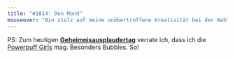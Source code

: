 ```yaml
---
title: "#1814: Den Mond"
mouseover: "Bin stolz auf meine unübertroffene Kreativität bei der Wahl des heutigen Comictitels im Vergleich zum gestrigen."
---
```


PS: 
Zum heutigen <a href="http://www.fonflatter.de/kalender"><strong>Geheimnisausplaudertag</strong></a> verrate ich, dass ich die <a href="http://www.cartoonnetwork.com/tv_shows/ppg/index.html">Powerpuff Girls</a> mag. Besonders Bubbles. So!
